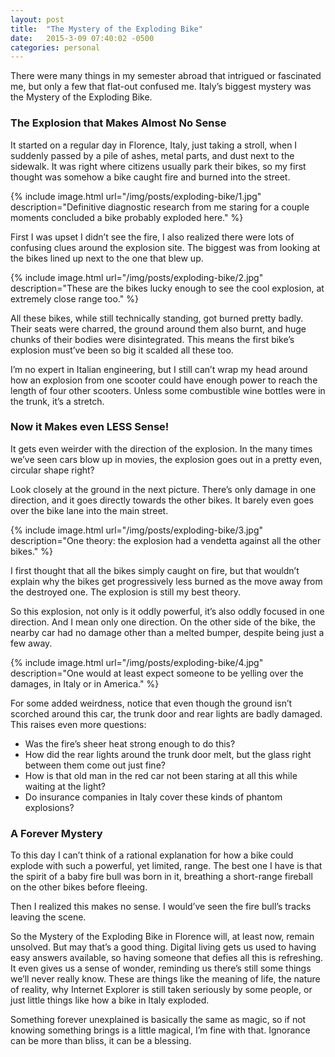 ```yaml
---
layout: post
title:  "The Mystery of the Exploding Bike"
date:   2015-3-09 07:40:02 -0500
categories: personal
---
```


There were many things in my semester abroad that intrigued or fascinated me, but only a few that flat-out confused me. Italy’s biggest mystery was the Mystery of the Exploding Bike. 

### The Explosion that Makes Almost No Sense
It started on a regular day in Florence, Italy, just taking a stroll, when I suddenly passed by a pile of ashes, metal parts, and dust next to the sidewalk. It was right where citizens usually park their bikes, so my first thought was somehow a bike caught fire and burned into the street.

{% include image.html url="/img/posts/exploding-bike/1.jpg" description="Definitive diagnostic research from me staring for a couple moments concluded a bike probably exploded here." %}

First I was upset I didn’t see the fire, I also realized there were lots of confusing clues around the explosion site. The biggest was from looking at the bikes lined up next to the one that blew up.

{% include image.html url="/img/posts/exploding-bike/2.jpg" description="These are the bikes lucky enough to see the cool explosion, at extremely close range too." %}

All these bikes, while still technically standing, got burned pretty badly. Their seats were charred, the ground around them also burnt, and huge chunks of their bodies were disintegrated. This means the first bike’s explosion must’ve been so big it scalded all these too.

I’m no expert in Italian engineering, but I still can’t wrap my head around how an explosion from one scooter could have enough power to reach the length of four other scooters. Unless some combustible wine bottles were in the trunk, it’s a stretch.

### Now it Makes even LESS Sense!
It gets even weirder with the direction of the explosion. In the many times we’ve seen cars blow up in movies, the explosion goes out in a pretty even, circular shape right?

Look closely at the ground in the next picture. There’s only damage in one direction, and it goes directly towards the other bikes. It barely even goes over the bike lane into the main street.

{% include image.html url="/img/posts/exploding-bike/3.jpg" description="One theory: the explosion had a vendetta against all the other bikes." %}

I first thought that all the bikes simply caught on fire, but that wouldn’t explain why the bikes get progressively less burned as the move away from the destroyed one. The explosion is still my best theory.

So this explosion, not only is it oddly powerful, it’s also oddly focused in one direction. And I mean only one direction. On the other side of the bike, the nearby car had no damage other than a melted bumper, despite being just a few away.

{% include image.html url="/img/posts/exploding-bike/4.jpg" description="One would at least expect someone to be yelling over the damages, in Italy or in America." %}

For some added weirdness, notice that even though the ground isn’t scorched around this car, the trunk door and rear lights are badly damaged. This raises even more questions:

* Was the fire’s sheer heat strong enough to do this?
* How did the rear lights around the trunk door melt, but the glass right between them come out just fine?
* How is that old man in the red car not been staring at all this while waiting at the light?
* Do insurance companies in Italy cover these kinds of phantom explosions?

### A Forever Mystery
To this day I can’t think of a rational explanation for how a bike could explode with such a powerful, yet limited, range. The best one I have is that the spirit of a baby fire bull was born in it, breathing a short-range fireball on the other bikes before fleeing.

Then I realized this makes no sense. I would’ve seen the fire bull’s tracks leaving the scene.

So the Mystery of the Exploding Bike in Florence will, at least now, remain unsolved. But may that’s a good thing. Digital living gets us used to having easy answers available, so having someone that defies all this is refreshing. It even gives us a sense of wonder, reminding us there’s still some things we’ll never really know. These are things like the meaning of life, the nature of reality, why Internet Explorer is still taken seriously by some people, or just little things like how a bike in Italy exploded.

Something forever unexplained is basically the same as magic, so if not knowing something brings is a little magical, I’m fine with that. Ignorance can be more than bliss, it can be a blessing. 